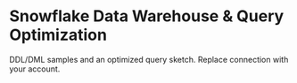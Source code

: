# Snowflake Data Warehouse & Query Optimization

DDL/DML samples and an optimized query sketch. Replace connection with your account.